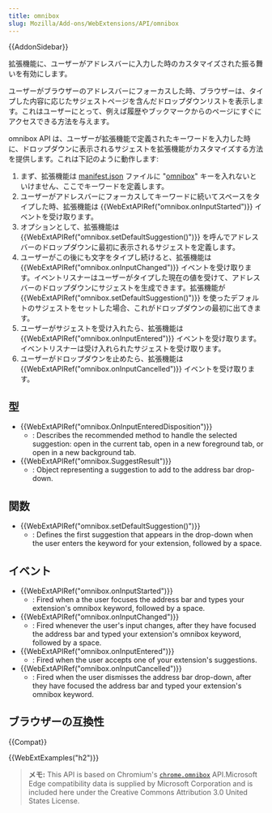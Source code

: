 ```yaml
---
title: omnibox
slug: Mozilla/Add-ons/WebExtensions/API/omnibox
---
```


{{AddonSidebar}}

拡張機能に、ユーザーがアドレスバーに入力した時のカスタマイズされた振る舞いを有効にします。

ユーザーがブラウザーのアドレスバーにフォーカスした時、ブラウザーは、タイプした内容に応じたサジェストページを含んだドロップダウンリストを表示します。これはユーザーにとって、例えば履歴やブックマークからのページにすぐにアクセスできる方法を与えます。

omnibox API は、ユーザーが拡張機能で定義されたキーワードを入力した時に、ドロップダウンに表示されるサジェストを拡張機能がカスタマイズする方法を提供します。これは下記のように動作します:

1. まず、拡張機能は [manifest.json](/ja/docs/Mozilla/Add-ons/WebExtensions/manifest.json) ファイルに "[omnibox](/ja/docs/Mozilla/Add-ons/WebExtensions/manifest.json/omnibox)" キーを入れないといけません、ここでキーワードを定義します。
2. ユーザーがアドレスバーにフォーカスしてキーワードに続いてスペースをタイプした時、拡張機能は {{WebExtAPIRef("omnibox.onInputStarted")}} イベントを受け取ります。
3. オプションとして、拡張機能は {{WebExtAPIRef("omnibox.setDefaultSuggestion()")}} を呼んでアドレスバーのドロップダウンに最初に表示されるサジェストを定義します。
4. ユーザーがこの後にも文字をタイプし続けると、拡張機能は {{WebExtAPIRef("omnibox.onInputChanged")}} イベントを受け取ります。イベントリスナーはユーザーがタイプした現在の値を受けて、アドレスバーのドロップダウンにサジェストを生成できます。拡張機能が {{WebExtAPIRef("omnibox.setDefaultSuggestion()")}} を使ったデフォルトのサジェストをセットした場合、これがドロップダウンの最初に出てきます。
5. ユーザーがサジェストを受け入れたら、拡張機能は {{WebExtAPIRef("omnibox.onInputEntered")}} イベントを受け取ります。イベントリスナーは受け入れられたサジェストを受け取ります。
6. ユーザーがドロップダウンを止めたら、拡張機能は {{WebExtAPIRef("omnibox.onInputCancelled")}} イベントを受け取ります。

## 型

- {{WebExtAPIRef("omnibox.OnInputEnteredDisposition")}}
  - : Describes the recommended method to handle the selected suggestion: open in the current tab, open in a new foreground tab, or open in a new background tab.
- {{WebExtAPIRef("omnibox.SuggestResult")}}
  - : Object representing a suggestion to add to the address bar drop-down.

## 関数

- {{WebExtAPIRef("omnibox.setDefaultSuggestion()")}}
  - : Defines the first suggestion that appears in the drop-down when the user enters the keyword for your extension, followed by a space.

## イベント

- {{WebExtAPIRef("omnibox.onInputStarted")}}
  - : Fired when a the user focuses the address bar and types your extension's omnibox keyword, followed by a space.
- {{WebExtAPIRef("omnibox.onInputChanged")}}
  - : Fired whenever the user's input changes, after they have focused the address bar and typed your extension's omnibox keyword, followed by a space.
- {{WebExtAPIRef("omnibox.onInputEntered")}}
  - : Fired when the user accepts one of your extension's suggestions.
- {{WebExtAPIRef("omnibox.onInputCancelled")}}
  - : Fired when the user dismisses the address bar drop-down, after they have focused the address bar and typed your extension's omnibox keyword.

## ブラウザーの互換性

{{Compat}}

{{WebExtExamples("h2")}}

> **メモ:** This API is based on Chromium's [`chrome.omnibox`](https://developer.chrome.com/extensions/omnibox) API.Microsoft Edge compatibility data is supplied by Microsoft Corporation and is included here under the Creative Commons Attribution 3.0 United States License.
